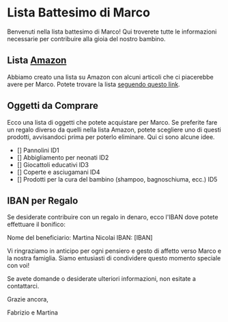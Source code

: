 # Lista Battesimo di Marco

Benvenuti nella lista battesimo di Marco! 
Qui troverete tutte le informazioni necessarie per contribuire alla gioia del nostro bambino.

## Lista [Amazon](https://www.amazon.it/baby-reg/martina-nicolai-aprile-2023-roma/3SZUIOQ5MSV15?ref_=cm_sw_r_mwn_dp_5628JE3ZEH41NAD7G5TS)

Abbiamo creato una lista su Amazon con alcuni articoli che ci piacerebbe avere per Marco. Potete trovare la lista [seguendo questo link](https://www.amazon.it/baby-reg/martina-nicolai-aprile-2023-roma/3SZUIOQ5MSV15?ref_=cm_sw_r_mwn_dp_5628JE3ZEH41NAD7G5TS).

## Oggetti da Comprare

Ecco una lista di oggetti che potete acquistare per Marco. Se preferite fare un regalo diverso da quelli nella lista Amazon, potete scegliere uno di questi prodotti, avvisandoci prima per poterlo eliminare. 
Qui ci sono alcune idee.


- [] Pannolini ID1
- [] Abbigliamento per neonati ID2
- [] Giocattoli educativi ID3
- [] Coperte e asciugamani ID4 
- [] Prodotti per la cura del bambino (shampoo, bagnoschiuma, ecc.) ID5

## IBAN per Regalo

Se desiderate contribuire con un regalo in denaro, ecco l'IBAN dove potete effettuare il bonifico:

Nome del beneficiario: Martina Nicolai
IBAN: [IBAN]

Vi ringraziamo in anticipo per ogni pensiero e gesto di affetto verso Marco e la nostra famiglia. 
Siamo entusiasti di condividere questo momento speciale con voi!

Se avete domande o desiderate ulteriori informazioni, non esitate a contattarci.

Grazie ancora,

Fabrizio e Martina


